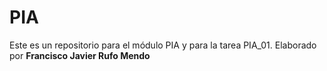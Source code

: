 <h1>PIA</h1>
Este es un repositorio para el módulo PIA y para la tarea PIA_01.
Elaborado por <b>Francisco Javier Rufo Mendo</b>
